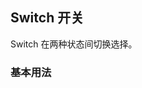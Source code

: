 <div class="demo-header">
<p class="overviewicon">
  <span class="wapi-ui-switch"/>
</p>

## Switch 开关

<nova-uxlink widget-name="Switch"></nova-uxlink>

Switch 在两种状态间切换选择。
</div>

### 基本用法

<nova-demo-view link="switch/before-change"></nova-demo-view>

<br>

<nova-attributes link="switch"></nova-attributes>
